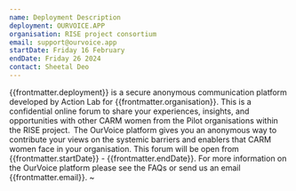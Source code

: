 ```yaml
---
name: Deployment Description
deployment: OURVOICE.APP
organisation: RISE project consortium
email: support@ourvoice.app
startDate: Friday 16 February
endDate: Friday 26 2024
contact: Sheetal Deo
---
```


{{frontmatter.deployment}} is a secure anonymous communication platform developed by Action Lab for {{frontmatter.organisation}}. This is a confidential online forum to share your experiences, insights, and opportunities with other CARM women from the Pilot organisations within the RISE project.  The OurVoice platform gives you an anonymous way to contribute your views on the systemic barriers and enablers that CARM women face in your organisation. This forum will be open from {{frontmatter.startDate}} - {{frontmatter.endDate}}. For more information on the OurVoice platform please see the FAQs or send us an email {{frontmatter.email}}.
~
